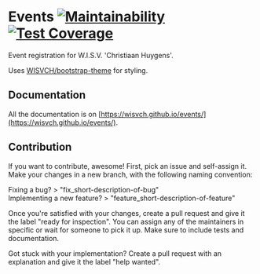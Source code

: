 # Events [![Maintainability](https://api.codeclimate.com/v1/badges/f73308e49963d9782643/maintainability)](https://codeclimate.com/github/WISVCH/events/maintainability) [![Test Coverage](https://api.codeclimate.com/v1/badges/f73308e49963d9782643/test_coverage)](https://codeclimate.com/github/WISVCH/events/test_coverage)

Event registration for W.I.S.V. 'Christiaan Huygens'.

Uses [WISVCH/bootstrap-theme](https://github.com/WISVCH/bootstrap-theme) for styling.

## Documentation

All the documentation is on [https://wisvch.github.io/events/](https://wisvch.github.io/events/).

## Contribution

If you want to contribute, awesome! First, pick an issue and self-assign it. Make your changes in a new branch, with the following naming convention:

Fixing a bug? > "fix_short-description-of-bug"  
Implementing a new feature? > "feature_short-description-of-feature"

Once you're satisfied with your changes, create a pull request and give it the label "ready for inspection". You can assign any of the maintainers 
in specific or wait for someone to pick it up. Make sure to include tests and documentation.

Got stuck with your implementation? Create a pull request with an explanation and give it the label "help wanted".